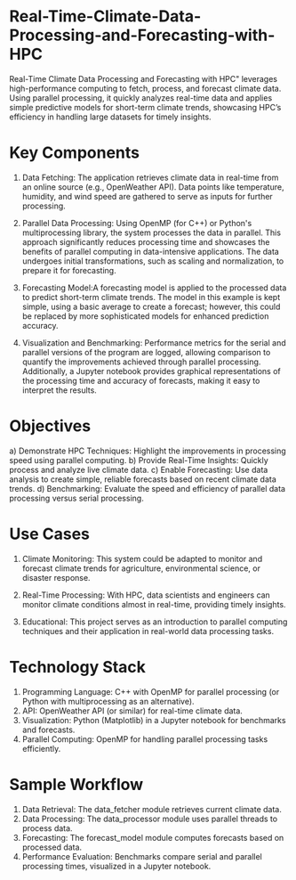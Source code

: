 # Real-Time-Climate-Data-Processing-and-Forecasting-with-HPC
Real-Time Climate Data Processing and Forecasting with HPC" leverages high-performance computing to fetch, process, and forecast climate data. Using parallel processing, it quickly analyzes real-time data and applies simple predictive models for short-term climate trends, showcasing HPC’s efficiency in handling large datasets for timely insights.

# Key Components

1) Data Fetching: The application retrieves climate data in real-time from an online source (e.g., OpenWeather API). Data points like temperature, humidity, and wind speed are gathered to serve as inputs for further processing.

2) Parallel Data Processing: Using OpenMP (for C++) or Python's multiprocessing library, the system processes the data in parallel. This approach significantly reduces processing time and showcases the benefits of parallel computing in data-intensive applications. The data undergoes initial transformations, such as scaling and normalization, to prepare it for forecasting.

3) Forecasting Model:A forecasting model is applied to the processed data to predict short-term climate trends. The model in this example is kept simple, using a basic average to create a forecast; however, this could be replaced by more sophisticated models for enhanced prediction accuracy.

4) Visualization and Benchmarking: Performance metrics for the serial and parallel versions of the program are logged, allowing comparison to quantify the improvements achieved through parallel processing. Additionally, a Jupyter notebook provides graphical representations of the processing time and accuracy of forecasts, making it easy to interpret the results.

# Objectives

a) Demonstrate HPC Techniques: Highlight the improvements in processing speed using parallel computing.
b) Provide Real-Time Insights: Quickly process and analyze live climate data.
c) Enable Forecasting: Use data analysis to create simple, reliable forecasts based on recent climate data trends.
d) Benchmarking: Evaluate the speed and efficiency of parallel data processing versus serial processing.

# Use Cases

 1) Climate Monitoring: This system could be adapted to monitor and forecast climate trends for agriculture, environmental science, or disaster response.

 2) Real-Time Processing: With HPC, data scientists and engineers can monitor climate conditions almost in real-time, providing timely insights.

 3) Educational: This project serves as an introduction to parallel computing techniques and their application in real-world data processing tasks.


# Technology Stack

 1) Programming Language: C++ with OpenMP for parallel processing (or Python with multiprocessing as an alternative).
 2) API: OpenWeather API (or similar) for real-time climate data.
 3) Visualization: Python (Matplotlib) in a Jupyter notebook for benchmarks and forecasts.
 4) Parallel Computing: OpenMP for handling parallel processing tasks efficiently.


# Sample Workflow

1) Data Retrieval: The data_fetcher module retrieves current climate data.
2) Data Processing: The data_processor module uses parallel threads to process data.
3) Forecasting: The forecast_model module computes forecasts based on processed data.
4) Performance Evaluation: Benchmarks compare serial and parallel processing times, visualized in a Jupyter notebook.

